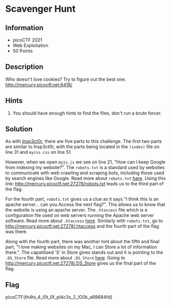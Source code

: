 # Scavenger Hunt

## Information

- picoCTF 2021
- Web Exploitation
- 50 Points

## Description

Who doesn't love cookies? Try to figure out the best one. http://mercury.picoctf.net:6418/

## Hints

1. You should have enough hints to find the files, don't run a brute forcer.

## Solution

As with [Insp3ct0r](/web-exploitation/insp3ct0r.md), there are five parts to this challenge. The first two parts are similar to Insp3ct0r, with the parts being located in the `(index)` file on line 31 and `mycss.css` on line 51.

However, when we open `myjs.js` we see on line 21,
"How can I keep Google from indexing my website?". The `robots.txt` is a standard used by websites to communicate with web crawling and scraping bots, including those used by search engines like Google. Read more about `robots.txt` [here](https://developers.google.com/search/docs/crawling-indexing/robots/intro#:~:text=A%20robots.txt%20file%20tells,or%20password%2Dprotect%20the%20page.). Using this link: http://mercury.picoctf.net:27278/robots.txt leads us to the third part of the flag.

For the fourth part, `robots.txt` gives us a clue as it says "I think this is an apache server... can you Access the next flag?". This allows us to know that the website is using an apache server. The `.htaccess` file which is a configuration file used on web servers running the Apache web server software. Read more about `.htaccess` [here](https://httpd.apache.org/docs/2.4/howto/htaccess.html). Similarly with `robots.txt`, go to http://mercury.picoctf.net:27278/.htaccess and the fourth part of the flag was there.

Along with the fourth part, there was another hint about the fifth and final part, "I love making websites on my Mac, I can Store a lot of information there.". The capatilised 'S' in Store gives stands out and it is pointing to the `.DS_Store` file. Read more about `.DS_Store` [here](https://en.wikipedia.org/wiki/.DS_Store#:~:text=In%20the%20Apple%20macOS%20operating,Services%20Store%2C%20reflecting%20its%20purpose.). Going to http://mercury.picoctf.net:27278/.DS_Store gives us the final part of the flag.

## Flag

picoCTF{th4ts_4_l0t_0f_pl4c3s_2_lO0k_a69684fd}
